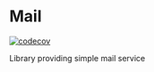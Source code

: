 # Mail

[![codecov](https://codecov.io/gh/dasuos/Mail/branch/master/graph/badge.svg)](https://codecov.io/gh/dasuos/Mail)

Library providing simple mail service
